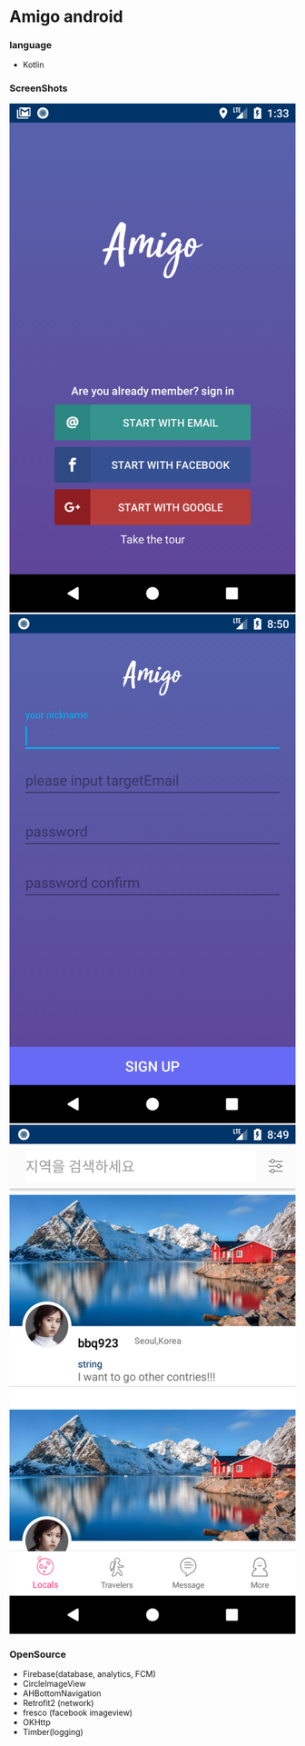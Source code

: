 # Amigo android

### language
* Kotlin

### ScreenShots
![home](screenshots/home.png)
![signup](screenshots/signin.png)
![list](screenshots/list.png)


### OpenSource 
* Firebase(database, analytics, FCM)
* CircleImageView
* AHBottomNavigation
* Retrofit2 (network)
* fresco (facebook imageview)
* OKHttp
* Timber(logging)

  
